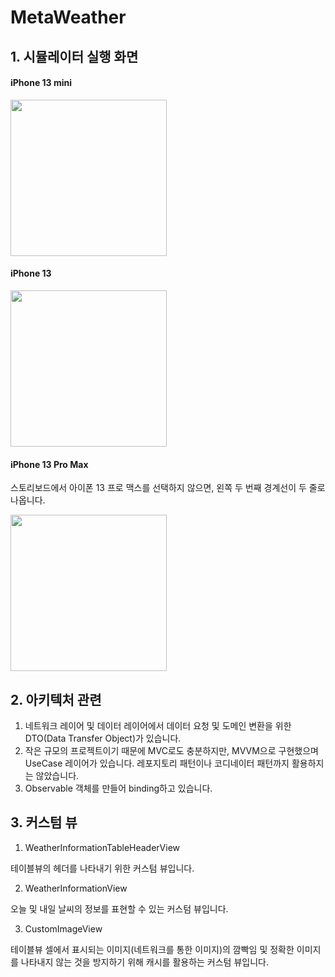 # MetaWeather

## 1. 시뮬레이터 실행 화면

#### iPhone 13 mini

<img src="https://user-images.githubusercontent.com/61342175/166468144-867bfae6-d0e7-42da-b7f1-b89d8a5f2a54.gif" width = 250 align = center>  



#### iPhone 13

<img src="https://user-images.githubusercontent.com/61342175/166468451-c75a3636-8f17-4133-b865-13b14a4c6451.gif" width = 250 align = center>  



#### iPhone 13 Pro Max

스토리보드에서 아이폰 13 프로 맥스를 선택하지 않으면, 왼쪽 두 번째 경계선이 두 줄로 나옵니다.

<img src="https://user-images.githubusercontent.com/61342175/166468529-5cdba98f-f0c5-486d-98f5-6622a73dd8e8.gif" width = 250 align = lecenterft>  




## 2. 아키텍처 관련

1. 네트워크 레이어 및 데이터 레이어에서 데이터 요청 및 도메인 변환을 위한 DTO(Data Transfer Object)가 있습니다.
2. 작은 규모의 프로젝트이기 때문에 MVC로도 충분하지만, MVVM으로 구현했으며 UseCase 레이어가 있습니다. 레포지토리 패턴이나 코디네이터 패턴까지 활용하지는 않았습니다.
3. Observable 객체를 만들어 binding하고 있습니다.

## 3. 커스텀 뷰

1. WeatherInformationTableHeaderView

테이블뷰의 헤더를 나타내기 위한 커스텀 뷰입니다.

2. WeatherInformationView

오늘 및 내일 날씨의 정보를 표현할 수 있는 커스텀 뷰입니다.

3. CustomImageView

테이블뷰 셀에서 표시되는 이미지(네트워크를 통한 이미지)의 깜빡임 및 정확한 이미지를 나타내지 않는 것을 방지하기 위해 캐시를 활용하는 커스텀 뷰입니다.
